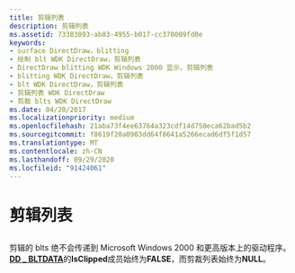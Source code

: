 ```yaml
---
title: 剪辑列表
description: 剪辑列表
ms.assetid: 73383093-ab83-4955-b017-cc370009fd0e
keywords:
- surface DirectDraw，blitting
- 绘制 blt WDK DirectDraw，剪辑列表
- DirectDraw blitting WDK Windows 2000 显示，剪辑列表
- blitting WDK DirectDraw，剪辑列表
- blt WDK DirectDraw，剪辑列表
- 剪辑列表 WDK DirectDraw
- 剪裁 blts WDK DirectDraw
ms.date: 04/20/2017
ms.localizationpriority: medium
ms.openlocfilehash: 21aba73f4ee63764a323cdf14d750eca62bad5b2
ms.sourcegitcommit: f8619f20a0903dd64f8641a5266ecad6df5f1d57
ms.translationtype: MT
ms.contentlocale: zh-CN
ms.lasthandoff: 09/29/2020
ms.locfileid: "91424061"
---
```

# <a name="clip-lists"></a>剪辑列表


## <span id="ddk_clip_lists_gg"></span><span id="DDK_CLIP_LISTS_GG"></span>


剪辑的 blts 绝不会传递到 Microsoft Windows 2000 和更高版本上的驱动程序。 [**DD \_ BLTDATA**](/windows/win32/api/ddrawint/ns-ddrawint-dd_bltdata)的**IsClipped**成员始终为**FALSE**，而剪裁列表始终为**NULL**。

 


